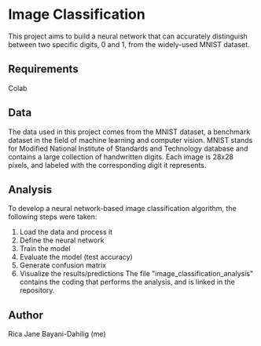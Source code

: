 # Image Classification
This project aims to build a neural network that can accurately distinguish between two specific digits, 0 and 1, from the widely-used MNIST dataset.

## Requirements
Colab

## Data
The data used in this project comes from the MNIST dataset, a benchmark dataset in the field of machine learning and computer vision. MNIST stands for Modified National Institute of Standards and Technology database and contains a large collection of handwritten digits. Each image is 28x28 pixels, and labeled with the corresponding digit it represents.

## Analysis
To develop a neural network-based image classification algorithm, the following steps were taken:
  1. Load the data and process it
  2. Define the neural network
  3. Train the model
  4. Evaluate the model (test accuracy)
  5. Generate confusion matrix
  6. Visualize the results/predictions
The file "image_classification_analysis" contains the coding that performs the analysis, and is linked in the repository.

## Author
Rica Jane Bayani-Dahilig (me)

